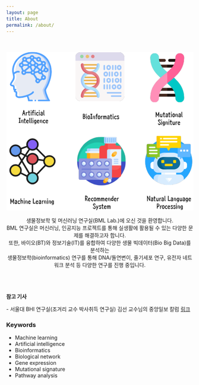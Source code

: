 ```yaml
---
layout: page
title: About
permalink: /about/
---
```

<br>
<br>
<img src="/static/img/about2.png" style="display: block; margin: 0px auto;
    width: auto; height: auto;
    min-width: 300px;
    min-height: 300px;">
<div style="text-align:center;">
    <br>
    생물정보학 및 머신러닝 연구실(BML Lab.)에 오신 것을 환영합니다.
    <br>
    BML 연구실은 머신러닝, 인공지능 프로젝트를 통해 실생활에 활용될 수 있는 다양한 문제를 해결하고자 합니다.
    <br>
    또한, 바이오(BT)와 정보기술(IT)를 융합하여 다양한 생물 빅데이터(Bio Big Data)를 분석하는 
    <br>
    생물정보학(bioinformatics) 연구를 통해 DNA/돌연변이, 줄기세포 
    연구, 유전자 네트워크 분석 등 다양한 연구를 진행 중입니다.
    <br>
    <br>
    <br>
    <br>

</div>

**참고 기사**

\- 서울대 BHI 연구실(조겨리 교수 박사취득 연구실) 김선 교수님의 중앙일보 칼럼 [링크](https://news.joins.com/article/23778952)


### Keywords

* Machine learning
* Artificial intelligence
* Bioinformatics
* Biological network
* Gene expression
* Mutational signature
* Pathway analysis
